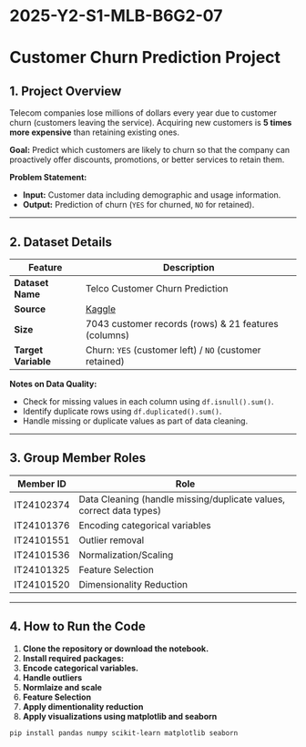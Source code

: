 # 2025-Y2-S1-MLB-B6G2-07
# Customer Churn Prediction Project

## 1. Project Overview
Telecom companies lose millions of dollars every year due to customer churn (customers leaving the service). Acquiring new customers is **5 times more expensive** than retaining existing ones.  

**Goal:** Predict which customers are likely to churn so that the company can proactively offer discounts, promotions, or better services to retain them.

**Problem Statement:**  
- **Input:** Customer data including demographic and usage information.  
- **Output:** Prediction of churn (`YES` for churned, `NO` for retained).

---

## 2. Dataset Details

| Feature | Description |
|---------|-------------|
| **Dataset Name** | Telco Customer Churn Prediction |
| **Source** | [Kaggle](https://www.kaggle.com/datasets/blastchar/telco-customer-churn) |
| **Size** | 7043 customer records (rows) & 21 features (columns) |
| **Target Variable** | Churn: `YES` (customer left) / `NO` (customer retained) |

**Notes on Data Quality:**  
- Check for missing values in each column using `df.isnull().sum()`.  
- Identify duplicate rows using `df.duplicated().sum()`.  
- Handle missing or duplicate values as part of data cleaning.

---

## 3. Group Member Roles

| Member ID | Role |
|-----------|------|
| IT24102374 | Data Cleaning (handle missing/duplicate values, correct data types) |
| IT24101376 | Encoding categorical variables |
| IT24101551 | Outlier removal |
| IT24101536 | Normalization/Scaling |
| IT24101325 | Feature Selection |
| IT24101520 | Dimensionality Reduction |

---

## 4. How to Run the Code

1. **Clone the repository or download the notebook.**  
2. **Install required packages:**
3. **Encode categorical variables.**
4. **Handle outliers**
5. **Normlaize and scale**
6. **Feature Selection**
7. **Apply dimentionality reduction**
8. **Apply visualizations using matplotlib and seaborn**
```bash
pip install pandas numpy scikit-learn matplotlib seaborn

